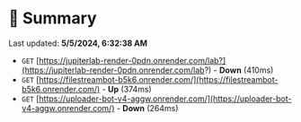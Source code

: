 # 📖 Summary
Last updated: **5/5/2024, 6:32:38 AM**

- `GET` [https://jupiterlab-render-0pdn.onrender.com/lab?](https://jupiterlab-render-0pdn.onrender.com/lab?) - **Down** (410ms)
- `GET` [https://filestreambot-b5k6.onrender.com/](https://filestreambot-b5k6.onrender.com/) - **Up** (374ms)
- `GET` [https://uploader-bot-v4-aggw.onrender.com/](https://uploader-bot-v4-aggw.onrender.com/) - **Down** (264ms)

